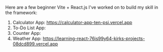 Here are a few beginner Vite + React.js I've worked on to build my skill in the framework:

1. Calculator App: https://calculator-app-ten-psi.vercel.app
2. To-Do List App: 
3. Counter App:
4. Weather App: https://learning-react-76is99y64-kirks-projects-08dcd899.vercel.app
